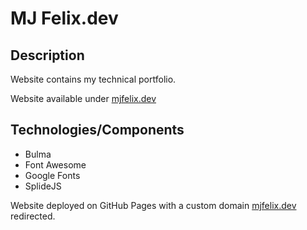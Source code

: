 # MJ Felix.dev

## Description

Website contains my technical portfolio.

Website available under [mjfelix.dev](https://mjfelix.dev)

## Technologies/Components

- Bulma
- Font Awesome
- Google Fonts
- SplideJS

Website deployed on GitHub Pages with a custom domain [mjfelix.dev](https://mjfelix.dev) redirected.
